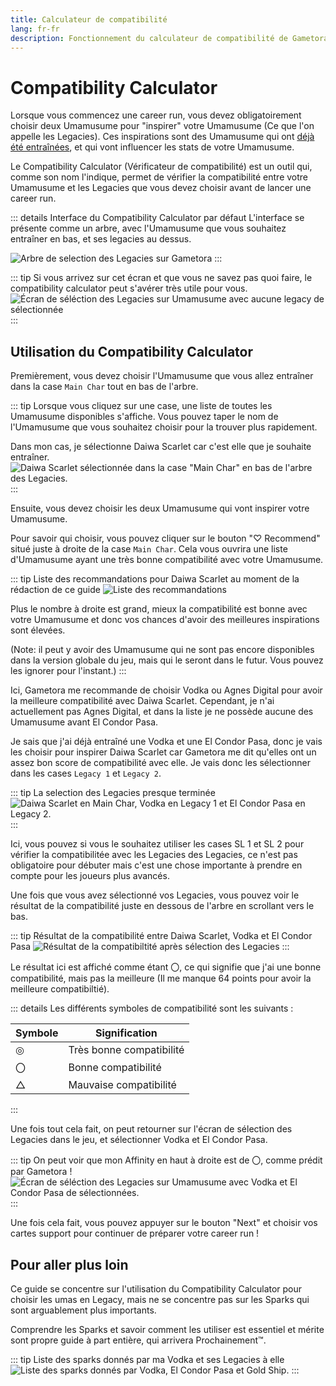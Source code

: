 ```yaml
---
title: Calculateur de compatibilité
lang: fr-fr
description: Fonctionnement du calculateur de compatibilité de Gametora 
---
```


# Compatibility Calculator

Lorsque vous commencez une career run, vous devez obligatoirement choisir deux Umamusume pour "inspirer" votre Umamusume (Ce que l'on appelle les Legacies). Ces inspirations sont des Umamusume qui ont <ins>déjà été entraînées</ins>, et qui vont influencer les stats de votre Umamusume.

Le Compatibility Calculator (Vérificateur de compatibilité) est un outil qui, comme son nom l'indique, permet de vérifier la compatibilité entre votre Umamusume et les Legacies que vous devez choisir avant de lancer une career run.

::: details Interface du Compatibility Calculator par défaut
L'interface se présente comme un arbre, avec l'Umamusume que vous souhaitez entraîner en bas, et ses legacies au dessus.

![Arbre de selection des Legacies sur Gametora](/assets/Gametora/compatibility_empty.png)
:::

::: tip Si vous arrivez sur cet écran et que vous ne savez pas quoi faire, le compatibility calculator peut s'avérer très utile pour vous.
![Écran de séléction des Legacies sur Umamusume avec aucune legacy de sélectionnée](/assets/Gametora/legacy_selector.png)
:::

## Utilisation du Compatibility Calculator

Premièrement, vous devez choisir l'Umamusume que vous allez entraîner dans la case `Main Char` tout en bas de l'arbre.

::: tip
Lorsque vous cliquez sur une case, une liste de toutes les Umamusume disponibles s'affiche. Vous pouvez taper le nom de l'Umamusume que vous souhaitez choisir pour la trouver plus rapidement.

Dans mon cas, je sélectionne Daiwa Scarlet car c'est elle que je souhaite entraîner.
![Daiwa Scarlet sélectionnée dans la case "Main Char" en bas de l'arbre des Legacies.](/assets/Gametora/compatibility_first_step.png)
:::

Ensuite, vous devez choisir les deux Umamusume qui vont inspirer votre Umamusume.

Pour savoir qui choisir, vous pouvez cliquer sur le bouton "♡ Recommend" situé juste à droite de la case `Main Char`. Cela vous ouvrira une liste d'Umamusume ayant une très bonne compatibilité avec votre Umamusume.

::: tip Liste des recommandations pour Daiwa Scarlet au moment de la rédaction de ce guide
![Liste des recommandations ](/assets/Gametora/compatibility_recommendations.png)

Plus le nombre à droite est grand, mieux la compatibilité est bonne avec votre Umamusume et donc vos chances d'avoir des meilleures inspirations sont élevées.

(Note: il peut y avoir des Umamusume qui ne sont pas encore disponibles dans la version globale du jeu, mais qui le seront dans le futur. Vous pouvez les ignorer pour l'instant.)
:::

Ici, Gametora me recommande de choisir Vodka ou Agnes Digital pour avoir la meilleure compatibilité avec Daiwa Scarlet. Cependant, je n'ai actuellement pas Agnes Digital, et dans la liste je ne possède aucune des Umamusume avant El Condor Pasa.

Je sais que j'ai déjà entraîné une Vodka et une El Condor Pasa, donc je vais les choisir pour inspirer Daiwa Scarlet car Gametora me dit qu'elles ont un assez bon score de compatibilité avec elle.
Je vais donc les sélectionner dans les cases `Legacy 1` et `Legacy 2`.

::: tip La selection des Legacies presque terminée
![Daiwa Scarlet en Main Char, Vodka en Legacy 1 et El Condor Pasa en Legacy 2.](/assets/Gametora/compatibility_done.png)
:::

Ici, vous pouvez si vous le souhaitez utiliser les cases SL 1 et SL 2 pour vérifier la compatibilitée avec les Legacies des Legacies, ce n'est pas obligatoire pour débuter mais c'est une chose importante à prendre en compte pour les joueurs plus avancés.

Une fois que vous avez sélectionné vos Legacies, vous pouvez voir le résultat de la compatibilité juste en dessous de l'arbre en scrollant vers le bas.

::: tip Résultat de la compatibilité entre Daiwa Scarlet, Vodka et El Condor Pasa
![Résultat de la compatibiltité après sélection des Legacies](/assets/Gametora/compatibility_score.png)
:::

Le résultat ici est affiché comme étant 〇, ce qui signifie que j'ai une bonne compatibilité, mais pas la meilleure (Il me manque 64 points pour avoir la meilleure compatibiltié).

::: details Les différents symboles de compatibilité sont les suivants :

| Symbole | Signification            |
| ------- | ------------------------ |
| ◎       | Très bonne compatibilité |
| 〇      | Bonne compatibilité      |
| △       | Mauvaise compatibilité   |

:::

Une fois tout cela fait, on peut retourner sur l'écran de sélection des Legacies dans le jeu, et sélectionner Vodka et El Condor Pasa.

::: tip On peut voir que mon Affinity en haut à droite est de 〇, comme prédit par Gametora !
![Écran de séléction des Legacies sur Umamusume avec Vodka et El Condor Pasa de sélectionnées.](/assets/Gametora/legacy_selected.png)
:::

Une fois cela fait, vous pouvez appuyer sur le bouton "Next" et choisir vos cartes support pour continuer de préparer votre career run !

## Pour aller plus loin

Ce guide se concentre sur l'utilisation du Compatibility Calculator pour choisir les umas en Legacy, mais ne se concentre pas sur les Sparks qui sont arguablement plus importants.

Comprendre les Sparks et savoir comment les utiliser est essentiel et mérite sont propre guide à part entière, qui arrivera Prochainement:tm:.

::: tip Liste des sparks donnés par ma Vodka et ses Legacies à elle
![Liste des sparks donnés par Vodka, El Condor Pasa et Gold Ship.](/assets/Gametora/sparks.png)
:::